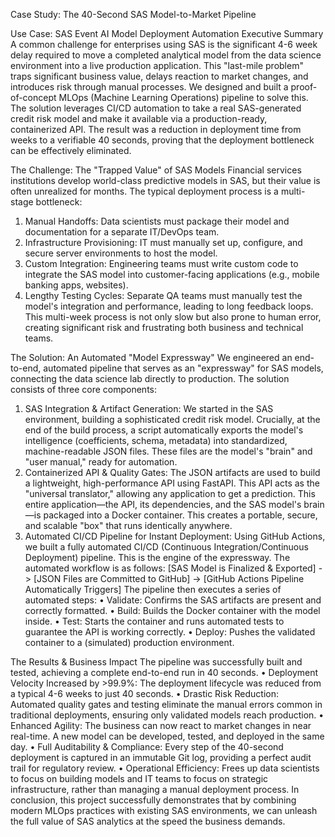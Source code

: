 Case Study: The 40-Second SAS Model-to-Market Pipeline

Use Case: SAS Event AI Model Deployment Automation
Executive Summary
A common challenge for enterprises using SAS is the significant 4-6 week delay required to move a completed analytical model from the data science environment into a live production application. This "last-mile problem" traps significant business value, delays reaction to market changes, and introduces risk through manual processes. We designed and built a proof-of-concept MLOps (Machine Learning Operations) pipeline to solve this. The solution leverages CI/CD automation to take a real SAS-generated credit risk model and make it available via a production-ready, containerized API. The result was a reduction in deployment time from weeks to a verifiable 40 seconds, proving that the deployment bottleneck can be effectively eliminated.
 
The Challenge: The "Trapped Value" of SAS Models
Financial services institutions develop world-class predictive models in SAS, but their value is often unrealized for months. The typical deployment process is a multi-stage bottleneck:
1.	Manual Handoffs: Data scientists must package their model and documentation for a separate IT/DevOps team.
2.	Infrastructure Provisioning: IT must manually set up, configure, and secure server environments to host the model.
3.	Custom Integration: Engineering teams must write custom code to integrate the SAS model into customer-facing applications (e.g., mobile banking apps, websites).
4.	Lengthy Testing Cycles: Separate QA teams must manually test the model's integration and performance, leading to long feedback loops.
This multi-week process is not only slow but also prone to human error, creating significant risk and frustrating both business and technical teams.
 
The Solution: An Automated "Model Expressway"
We engineered an end-to-end, automated pipeline that serves as an "expressway" for SAS models, connecting the data science lab directly to production.
The solution consists of three core components:
1. SAS Integration & Artifact Generation:
We started in the SAS environment, building a sophisticated credit risk model. Crucially, at the end of the build process, a script automatically exports the model's intelligence (coefficients, schema, metadata) into standardized, machine-readable JSON files. These files are the model's "brain" and "user manual," ready for automation.
2. Containerized API & Quality Gates:
The JSON artifacts are used to build a lightweight, high-performance API using FastAPI. This API acts as the "universal translator," allowing any application to get a prediction. This entire application—the API, its dependencies, and the SAS model's brain—is packaged into a Docker container. This creates a portable, secure, and scalable "box" that runs identically anywhere.
3. Automated CI/CD Pipeline for Instant Deployment:
Using GitHub Actions, we built a fully automated CI/CD (Continuous Integration/Continuous Deployment) pipeline. This is the engine of the expressway.
The automated workflow is as follows:
[SAS Model is Finalized & Exported] -> [JSON Files are Committed to GitHub] -> [GitHub Actions Pipeline Automatically Triggers]
The pipeline then executes a series of automated steps:
•	Validate: Confirms the SAS artifacts are present and correctly formatted.
•	Build: Builds the Docker container with the model inside.
•	Test: Starts the container and runs automated tests to guarantee the API is working correctly.
•	Deploy: Pushes the validated container to a (simulated) production environment.
 
The Results & Business Impact
The pipeline was successfully built and tested, achieving a complete end-to-end run in 40 seconds.
•	Deployment Velocity Increased by >99.9%: The deployment lifecycle was reduced from a typical 4-6 weeks to just 40 seconds.
•	Drastic Risk Reduction: Automated quality gates and testing eliminate the manual errors common in traditional deployments, ensuring only validated models reach production.
•	Enhanced Agility: The business can now react to market changes in near real-time. A new model can be developed, tested, and deployed in the same day.
•	Full Auditability & Compliance: Every step of the 40-second deployment is captured in an immutable Git log, providing a perfect audit trail for regulatory review.
•	Operational Efficiency: Frees up data scientists to focus on building models and IT teams to focus on strategic infrastructure, rather than managing a manual deployment process.
In conclusion, this project successfully demonstrates that by combining modern MLOps practices with existing SAS environments, we can unleash the full value of SAS analytics at the speed the business demands.

